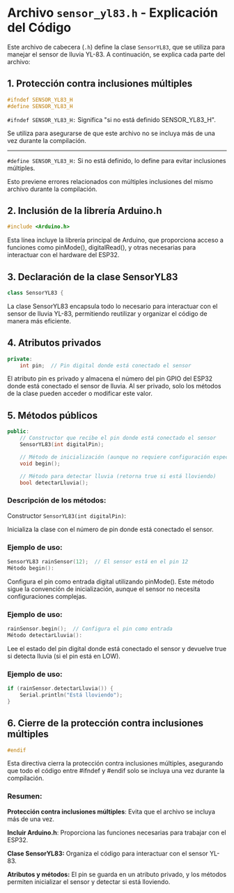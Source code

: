# Archivo `sensor_yl83.h` - Explicación del Código

Este archivo de cabecera (`.h`) define la clase `SensorYL83`, que se utiliza para manejar el sensor de lluvia YL-83. A continuación, se explica cada parte del archivo:

## 1. Protección contra inclusiones múltiples
```cpp
#ifndef SENSOR_YL83_H
#define SENSOR_YL83_H
```
`#ifndef SENSOR_YL83_H:` Significa "si no está definido SENSOR_YL83_H".

Se utiliza para asegurarse de que este archivo no se incluya más de una vez durante la compilación.

---
`#define SENSOR_YL83_H:` Si no está definido, lo define para evitar inclusiones múltiples. 

Esto previene errores relacionados con múltiples inclusiones del mismo archivo durante la compilación. 

## 2. Inclusión de la librería Arduino.h

```cpp
#include <Arduino.h>
```
Esta línea incluye la librería principal de Arduino, que proporciona acceso a funciones como pinMode(), digitalRead(), y otras necesarias para interactuar con el hardware del ESP32.

## 3. Declaración de la clase SensorYL83
```cpp
class SensorYL83 {
```
La clase SensorYL83 encapsula todo lo necesario para interactuar con el sensor de lluvia YL-83, permitiendo reutilizar y organizar el código de manera más eficiente.

## 4. Atributos privados
```cpp
private:
    int pin;  // Pin digital donde está conectado el sensor
```
El atributo pin es privado y almacena el número del pin GPIO del ESP32 donde está conectado el sensor de lluvia. Al ser privado, solo los métodos de la clase pueden acceder o modificar este valor.

## 5. Métodos públicos
```cpp
public:
    // Constructor que recibe el pin donde está conectado el sensor
    SensorYL83(int digitalPin);

    // Método de inicialización (aunque no requiere configuración especial)
    void begin();

    // Método para detectar lluvia (retorna true si está lloviendo)
    bool detectarLluvia();
```
### Descripción de los métodos:
Constructor `SensorYL83(int digitalPin)`:

Inicializa la clase con el número de pin donde está conectado el sensor.  

### Ejemplo de uso:

```cpp
SensorYL83 rainSensor(12);  // El sensor está en el pin 12
Método begin():
```

Configura el pin como entrada digital utilizando pinMode(). Este método sigue la convención de inicialización, aunque el sensor no necesita configuraciones complejas.  

### Ejemplo de uso:
```cpp
rainSensor.begin();  // Configura el pin como entrada
Método detectarLluvia():
```
Lee el estado del pin digital donde está conectado el sensor y devuelve true si detecta lluvia (si el pin está en LOW).  

### Ejemplo de uso:
```cpp
if (rainSensor.detectarLluvia()) {
    Serial.println("Está lloviendo");
}
```
## 6. Cierre de la protección contra inclusiones múltiples
```cpp
#endif
```
Esta directiva cierra la protección contra inclusiones múltiples, asegurando que todo el código entre #ifndef y #endif solo se incluya una vez durante la compilación.

### Resumen:
**Protección contra inclusiones múltiples**: Evita que el archivo se incluya más de una vez.  

**Incluir Arduino.h**: Proporciona las funciones necesarias para trabajar con el ESP32.  

**Clase SensorYL83:** Organiza el código para interactuar con el sensor YL-83.  

**Atributos y métodos:** El pin se guarda en un atributo privado, y los métodos permiten inicializar el sensor y detectar si está lloviendo.
